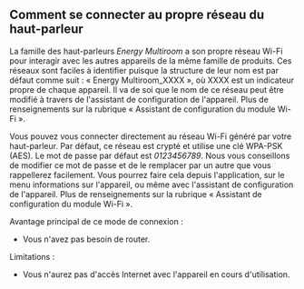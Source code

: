 ## Comment se connecter au propre réseau du haut-parleur

La famille des haut-parleurs *Energy Multiroom* a son propre réseau Wi-Fi pour interagir avec les autres appareils de la même famille de produits.  Ces réseaux sont faciles à identifier puisque la structure de leur nom est par défaut comme suit : « Energy Multiroom_XXXX », où XXXX est un indicateur propre de chaque appareil.  Il va de soi que le nom de ce réseau peut être modifié à travers de l'assistant de configuration de l'appareil. Plus de renseignements sur la rubrique « Assistant de configuration du module Wi-Fi ».

Vous pouvez vous connecter directement au réseau Wi-Fi généré par votre haut-parleur.  Par défaut, ce réseau est crypté et utilise une clé WPA-PSK (AES).   Le mot de passe par défaut est *0123456789*. Nous vous conseillons de modifier ce mot de passe et de le remplacer par un autre que vous rappellerez facilement.  Vous pourrez faire cela depuis l'application, sur le menu informations sur l'appareil, ou même avec l'assistant de configuration de l'appareil. Plus de renseignements sur la rubrique « Assistant de configuration du module Wi-Fi ». 

Avantage principal de ce mode de connexion :  
- Vous n'avez pas besoin de router. 

Limitations :
- Vous n'aurez pas d'accès Internet avec l'appareil en cours d'utilisation.
